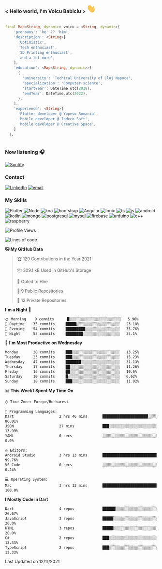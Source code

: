 ### < Hello world, I'm **Voicu Babiciu** > <img src="https://raw.githubusercontent.com/ABSphreak/ABSphreak/master/gifs/Hi.gif" width="30px"/>

```dart

final Map<String, dynamic> voicu = <String, dynamic>{
    'pronouns': 'he' ?? 'him',
    'description': <String>[
      'Optimistic',
      'Tech enthusiast',
      '3D Printing enthusiast',
      'and a lot more',
    ],
    'education': <Map<String, dynamic>>[
      {
        'university': 'Techical University of Cluj Napoca',
        'specialization': 'Computer science',
        'startYear': DateTime.utc(2018),
        'endYear': DateTime.utc(2022),
      },
    ],
    'experience': <String>[
      'Flutter developer @ Yopeso Romania',
      'Mobile developer @ Indeco Soft',
      'Mobile developer @ Creative Space',
    ]
  };
  
```
### Now listening 🎧
[![Spotify](https://voicubabiciu.vercel.app/api/spotify)](https://open.spotify.com/user/vbfx10)

### Contact
[![LinkedIn](https://img.shields.io/badge/linkedin-0A66C2?style=for-the-badge&logo=linkedin&logoColor=white)](https://www.linkedin.com/in/voicu-b-b28860131/)
[![email](https://img.shields.io/badge/email%20me-EA4335?style=for-the-badge&logo=gmail&logoColor=white)](mailto:voicubabiciu@gmail.com)

### My Skills


![Flutter](https://img.shields.io/badge/flutter-02569B?style=for-the-badge&logo=flutter)
![Node](https://img.shields.io/badge/node.js-339933?style=for-the-badge&logo=node.js&logoColor=white)
![koa](https://img.shields.io/badge/Koa.js-404D59?style=for-the-badge)
![bootstrap](https://img.shields.io/badge/Bootstrap-563D7C?style=for-the-badge&logo=bootstrap&logoColor=white)
![Angular](https://img.shields.io/badge/angular-DD0031?style=for-the-badge&logo=angular&logoColor=white)
![Ionic](https://img.shields.io/badge/Ionic-3880FF?style=for-the-badge&logo=ionic&logoColor=white)
![ts](https://img.shields.io/badge/Typescript-3178C6?style=for-the-badge&logo=typescript&logoColor=white)
![js](https://img.shields.io/badge/javascript-F7DF1E?style=for-the-badge&logo=javascript&logoColor=black)
![android](https://img.shields.io/badge/Android-36f991?style=for-the-badge&logo=android&logoColor=black)
![kotlin](https://img.shields.io/badge/kotlin-0095D5?style=for-the-badge&logo=kotlin&logoColor=white)
![mongo](https://img.shields.io/badge/mongodb-47A248?style=for-the-badge&logo=mongodb&logoColor=white)
![postgresql](https://img.shields.io/badge/PostgreSQL-4169E1?style=for-the-badge&logo=PostgreSQL&logoColor=white)
![mysql](https://img.shields.io/badge/mysql-4479A1?style=for-the-badge&logo=MySQL&logoColor=white)
![firebase](https://img.shields.io/badge/firebase-FFCA28?style=for-the-badge&logo=firebase&logoColor=black)
![arduino](https://img.shields.io/badge/arduino-00979D?style=for-the-badge&logo=arduino&logoColor=white)
![c++](https://img.shields.io/badge/C++-00599C?style=for-the-badge&logo=Cplusplus&logoColor=white)
![raspberry](https://img.shields.io/badge/raspberrypi-A22846?style=for-the-badge&logo=raspberrypi&logoColor=white)

<!--START_SECTION:waka-->
![Profile Views](http://img.shields.io/badge/Profile%20Views-0-blue)

![Lines of code](https://img.shields.io/badge/From%20Hello%20World%20I%27ve%20Written-4.4%20million%20lines%20of%20code-blue)

**🐱 My GitHub Data** 

> 🏆 129 Contributions in the Year 2021
 > 
> 📦 309.1 kB Used in GitHub's Storage 
 > 
> 💼 Opted to Hire
 > 
> 📜 9 Public Repositories 
 > 
> 🔑 12 Private Repositories  
 > 
**I'm a Night 🦉** 

```text
🌞 Morning    9 commits      █░░░░░░░░░░░░░░░░░░░░░░░░   5.96% 
🌆 Daytime    35 commits     █████░░░░░░░░░░░░░░░░░░░░   23.18% 
🌃 Evening    54 commits     █████████░░░░░░░░░░░░░░░░   35.76% 
🌙 Night      53 commits     ████████░░░░░░░░░░░░░░░░░   35.1%

```
📅 **I'm Most Productive on Wednesday** 

```text
Monday       20 commits     ███░░░░░░░░░░░░░░░░░░░░░░   13.25% 
Tuesday      23 commits     ███░░░░░░░░░░░░░░░░░░░░░░   15.23% 
Wednesday    47 commits     ███████░░░░░░░░░░░░░░░░░░   31.13% 
Thursday     17 commits     ██░░░░░░░░░░░░░░░░░░░░░░░   11.26% 
Friday       16 commits     ██░░░░░░░░░░░░░░░░░░░░░░░   10.6% 
Saturday     10 commits     █░░░░░░░░░░░░░░░░░░░░░░░░   6.62% 
Sunday       18 commits     ███░░░░░░░░░░░░░░░░░░░░░░   11.92%

```


📊 **This Week I Spent My Time On** 

```text
⌚︎ Time Zone: Europe/Bucharest

💬 Programming Languages: 
Dart                     2 hrs 46 mins       █████████████████████░░░░   86.01% 
JSON                     27 mins             ███░░░░░░░░░░░░░░░░░░░░░░   13.99% 
YAML                     0 secs              ░░░░░░░░░░░░░░░░░░░░░░░░░   0.0%

🔥 Editors: 
Android Studio           3 hrs 13 mins       █████████████████████████   99.76% 
VS Code                  0 secs              ░░░░░░░░░░░░░░░░░░░░░░░░░   0.24%

💻 Operating System: 
Mac                      3 hrs 13 mins       █████████████████████████   100.0%

```

**I Mostly Code in Dart** 

```text
Dart                     4 repos             ██████░░░░░░░░░░░░░░░░░░░   26.67% 
JavaScript               3 repos             █████░░░░░░░░░░░░░░░░░░░░   20.0% 
HTML                     3 repos             █████░░░░░░░░░░░░░░░░░░░░   20.0% 
C#                       2 repos             ███░░░░░░░░░░░░░░░░░░░░░░   13.33% 
TypeScript               2 repos             ███░░░░░░░░░░░░░░░░░░░░░░   13.33%

```



 Last Updated on 12/11/2021
<!--END_SECTION:waka-->


